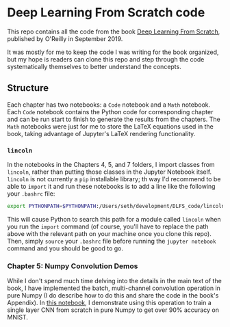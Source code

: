 # Deep Learning From Scratch code

This repo contains all the code from the book [Deep Learning From Scratch](https://www.amazon.com/Deep-Learning-Scratch-Building-Principles/dp/1492041416), published by O'Reilly in September 2019.

It was mostly for me to keep the code I was writing for the book organized, but my hope is readers can clone this repo and step through the code systematically themselves to better understand the concepts.

## Structure

Each chapter has two notebooks: a `Code` notebook and a `Math` notebook. Each `Code` notebook contains the Python code for corresponding chapter and can be run start to finish to generate the results from the chapters. The `Math` notebooks were just for me to store the LaTeX equations used in the book, taking advantage of Jupyter's LaTeX rendering functionality.

### `lincoln`

In the notebooks in the Chapters 4, 5, and 7 folders, I import classes from `lincoln`, rather than putting those classes in the Jupyter Notebook itself. `lincoln` is not currently a `pip` installable library; th way I'd recommend to be able to `import` it and run these notebooks is to add a line like the following your `.bashrc` file:

```bash
export PYTHONPATH=$PYTHONPATH:/Users/seth/development/DLFS_code/lincoln
```

This will cause Python to search this path for a module called `lincoln` when you run the `import` command (of course, you'll have to replace the path above with the relevant path on your machine once you clone this repo). Then, simply `source` your `.bashrc` file before running the `jupyter notebook` command and you should be good to go.

### Chapter 5: Numpy Convolution Demos

While I don't spend much time delving into the details in the main text of the book, I have implemented the batch, multi-channel convolution operation in pure Numpy (I do describe how to do this and share the code in the book's Appendix). In [this notebook](05_convolutions/Numpy_Convolution_Demos.ipynb), I demonstrate using this operation to train a single layer CNN from scratch in pure Numpy to get over 90% accuracy on MNIST.
